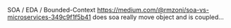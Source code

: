 SOA / EDA / Bounded-Context
https://medium.com/@rmzoni/soa-vs-microservices-349c9f1f5b41
does soa really move object and is coupled...
